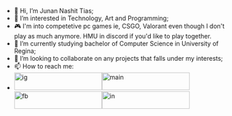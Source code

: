 - 👋 Hi, I’m Junan Nashit Tias;
- 👀 I’m interested in Technology, Art and Programming;
- 🎮 I'm into competetive pc games ie, CSGO, Valorant even though I don't play as much anymore. HMU in discord if you'd like to play together.
- 🌱 I’m currently studying bachelor of Computer Science in University of Regina;
- 💞️ I’m looking to collaborate on any projects that falls under my interests; 
- 📫 How to reach me: 
- <a href="https://www.instagram.com/zackhammer_junon/"><img src="https://i.ibb.co/ZxzF2QP/ig.png" width="200px" height= "40px" alt="ig" border="0"></a><a href="https://discordapp.com/users/346384237718536193/"><img src="https://i.ibb.co/H2qczxc/main.png" width="200px" height= "40px" alt="main" border="0"></a> <a href="https://www.facebook.com/junan.tias"><img src="https://i.ibb.co/ZcVg5mQ/fb.png"  width="200px" height= "40px" alt="fb" border="0"></a><a href="https://www.linkedin.com/in/junan-tias-077a061b2/"><img src="https://i.ibb.co/h1x79Gt/in.png" width="200px" height= "40px" alt="in" border="0"></a>

<!---
Jtias/Jtias is a ✨ special ✨ repository because its `README.md` (this file) appears on your GitHub profile.
You can click the Preview link to take a look at your changes.
<a href="https://www.instagram.com/zackhammer_junon/"><img src="https://i.ibb.co/cbYxkwv/linkedin-101-hero-2x.png" width="75px" height= "25px" alt="linkedin-101-hero-2x" border="0"></a>
--->
